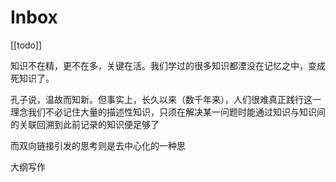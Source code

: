 # Inbox
 [[todo]]

 知识不在精，更不在多，关键在活。我们学过的很多知识都湮没在记忆之中，变成死知识了。

孔子说，温故而知新。但事实上，长久以来（数千年来），人们很难真正践行这一理念我们不必记住大量的描述性知识，只须在解决某一问题时能通过知识与知识间的关联回溯到此前记录的知识便足够了

而双向链接引发的思考则是去中心化的一种思

大纲写作